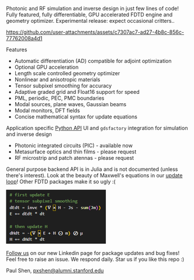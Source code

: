 Photonic and RF simulation and inverse design in just few lines of code! Fully featured, fully differentiable, GPU accelerated FDTD engine and geometry optimizer. Experimental release: expect occasional critters..

https://github.com/user-attachments/assets/c7307ac7-ad27-4b8c-856c-77762008a4d1

Features 
- Automatic differentiation (AD) compatible for adjoint optimization
- Optional GPU acceleration 
- Length scale controlled geometry optimizer 
- Nonlinear and anisotropic materials 
- Tensor subpixel smoothing for accuracy 
- Adaptive graded grid and Float16 support for speed 
- PML, periodic, PEC, PMC boundaries 
- Modal sources, plane waves, Gaussian beams
- Modal monitors, DFT fields 
- Concise mathematical syntax for update equations

Application specific [Python API](https://paulxshen.github.io/Luminescent.jl/luminescent.html) UI and `gdsfactory` integration for simulation and inverse design 
- Photonic integrated circuits (PIC) - available now
- Metasurface optics and thin films - please request 
- RF microstrip and patch atennas - please request 
 
General purpose backend API is in Julia and is not documented (unless there's interest). Look at the beauty of Maxwell's equations in our [update loop](https://github.com/paulxshen/Luminescent.jl/blob/master/src/core/update.jl)! Other FDTD packages make it so ugly :(

![](maxwell.png)


[Follow us](https://www.linkedin.com/company/luminescent-ai/about) on our new Linkedin page for package updates and bug fixes! Feel free to raise an issue. We respond daily. Star us if you like this repo :)

Paul Shen, <pxshen@alumni.stanford.edu>
